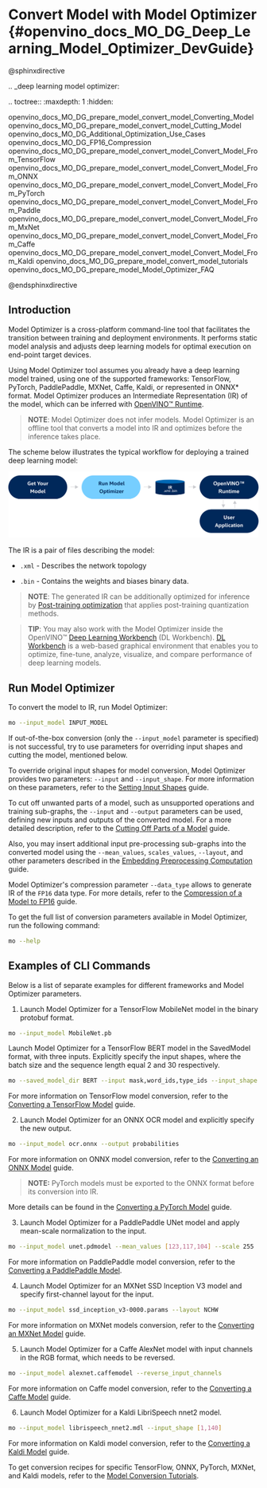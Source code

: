 # Convert Model with Model Optimizer {#openvino_docs_MO_DG_Deep_Learning_Model_Optimizer_DevGuide}

@sphinxdirective

.. _deep learning model optimizer:

.. toctree::
   :maxdepth: 1
   :hidden:

   openvino_docs_MO_DG_prepare_model_convert_model_Converting_Model
   openvino_docs_MO_DG_prepare_model_convert_model_Cutting_Model
   openvino_docs_MO_DG_Additional_Optimization_Use_Cases
   openvino_docs_MO_DG_FP16_Compression
   openvino_docs_MO_DG_prepare_model_convert_model_Convert_Model_From_TensorFlow
   openvino_docs_MO_DG_prepare_model_convert_model_Convert_Model_From_ONNX
   openvino_docs_MO_DG_prepare_model_convert_model_Convert_Model_From_PyTorch
   openvino_docs_MO_DG_prepare_model_convert_model_Convert_Model_From_Paddle
   openvino_docs_MO_DG_prepare_model_convert_model_Convert_Model_From_MxNet
   openvino_docs_MO_DG_prepare_model_convert_model_Convert_Model_From_Caffe
   openvino_docs_MO_DG_prepare_model_convert_model_Convert_Model_From_Kaldi
   openvino_docs_MO_DG_prepare_model_convert_model_tutorials
   openvino_docs_MO_DG_prepare_model_Model_Optimizer_FAQ

@endsphinxdirective

## Introduction

Model Optimizer is a cross-platform command-line tool that facilitates the transition between training and deployment environments. It performs static model analysis and adjusts deep learning models for optimal execution on end-point target devices.

Using Model Optimizer tool assumes you already have a deep learning model trained, using one of the supported frameworks: TensorFlow, PyTorch, PaddlePaddle, MXNet, Caffe, Kaldi, or represented in ONNX* format. Model Optimizer produces an Intermediate Representation (IR) of the model, which can be inferred with [OpenVINO™ Runtime](../OV_Runtime_UG/openvino_intro.md).

> **NOTE**: Model Optimizer does not infer models. Model Optimizer is an offline tool that converts a model into IR and optimizes before the inference takes place.

The scheme below illustrates the typical workflow for deploying a trained deep learning model:

![](img/BASIC_FLOW_MO_simplified.svg)

The IR is a pair of files describing the model:

*  <code>.xml</code> - Describes the network topology

*  <code>.bin</code> - Contains the weights and biases binary data.

> **NOTE**: The generated IR can be additionally optimized for inference by [Post-training optimization](../../tools/pot/docs/Introduction.md)
> that applies post-training quantization methods.

> **TIP**: You may also work with the Model Optimizer inside the OpenVINO™ [Deep Learning Workbench](https://docs.openvino.ai/latest/workbench_docs_Workbench_DG_Introduction.html) (DL Workbench).
> [DL Workbench](https://docs.openvino.ai/latest/workbench_docs_Workbench_DG_Introduction.html) is a web-based graphical environment that enables you to optimize, fine-tune, analyze, visualize, and compare performance of deep learning models.

## Run Model Optimizer

To convert the model to IR, run Model Optimizer:

```sh
mo --input_model INPUT_MODEL
```

If out-of-the-box conversion (only the `--input_model` parameter is specified) is not successful,
try to use parameters for overriding input shapes and cutting the model, mentioned below.

To override original input shapes for model conversion, Model Optimizer provides two parameters: `--input` and `--input_shape`.
For more information on these parameters, refer to the [Setting Input Shapes](prepare_model/convert_model/Converting_Model.md) guide.

To cut off unwanted parts of a model, such as unsupported operations and training sub-graphs,
the `--input` and `--output` parameters can be used, defining new inputs and outputs of the converted model.
For a more detailed description, refer to the [Cutting Off Parts of a Model](prepare_model/convert_model/Cutting_Model.md) guide.

Also, you may insert additional input pre-processing sub-graphs into the converted model using
the `--mean_values`, `scales_values`, `--layout`, and other parameters described
in the [Embedding Preprocessing Computation](prepare_model/Additional_Optimizations.md) guide.

Model Optimizer's compression parameter `--data_type` allows to generate IR of the `FP16` data type. 
For more details, refer to the [Compression of a Model to FP16](prepare_model/FP16_Compression.md) guide.

To get the full list of conversion parameters available in Model Optimizer, run the following command:

```sh
mo --help
```

## Examples of CLI Commands

Below is a list of separate examples for different frameworks and Model Optimizer parameters.

1. Launch Model Optimizer for a TensorFlow MobileNet model in the binary protobuf format.
```sh
mo --input_model MobileNet.pb
```
Launch Model Optimizer for a TensorFlow BERT model in the SavedModel format, with three inputs. Explicitly specify the input shapes,
where the batch size and the sequence length equal 2 and 30 respectively.
```sh
mo --saved_model_dir BERT --input mask,word_ids,type_ids --input_shape [2,30],[2,30],[2,30]
```
For more information on TensorFlow model conversion,
refer to the [Converting a TensorFlow Model](prepare_model/convert_model/Convert_Model_From_TensorFlow.md) guide.

2. Launch Model Optimizer for an ONNX OCR model and explicitly specify the new output.
```sh
mo --input_model ocr.onnx --output probabilities
```
For more information on ONNX model conversion,
refer to the [Converting an ONNX Model](prepare_model/convert_model/Convert_Model_From_ONNX.md) guide.

> **NOTE:** PyTorch models must be exported to the ONNX format before its conversion into IR.

More details can be found in the [Converting a PyTorch Model](prepare_model/convert_model/Convert_Model_From_PyTorch.md) guide.

3. Launch Model Optimizer for a PaddlePaddle UNet model and apply mean-scale normalization to the input.
```sh
mo --input_model unet.pdmodel --mean_values [123,117,104] --scale 255
```
For more information on PaddlePaddle model conversion, refer to the
[Converting a PaddlePaddle Model](prepare_model/convert_model/Convert_Model_From_Paddle.md).

4. Launch Model Optimizer for an MXNet SSD Inception V3 model and specify first-channel layout for the input.
```sh
mo --input_model ssd_inception_v3-0000.params --layout NCHW
```
For more information on MXNet models conversion, refer to the [Converting an MXNet Model](prepare_model/convert_model/Convert_Model_From_MxNet.md) guide.

5. Launch Model Optimizer for a Caffe AlexNet model with input channels in the RGB format, which needs to be reversed.
```sh
mo --input_model alexnet.caffemodel --reverse_input_channels
```
For more information on Caffe model conversion, refer to the [Converting a Caffe Model](prepare_model/convert_model/Convert_Model_From_Caffe.md) guide.

6. Launch Model Optimizer for a Kaldi LibriSpeech nnet2 model.
```sh
mo --input_model librispeech_nnet2.mdl --input_shape [1,140]
```
For more information on Kaldi model conversion,
refer to the [Converting a Kaldi Model](prepare_model/convert_model/Convert_Model_From_Kaldi.md) guide.

To get conversion recipes for specific TensorFlow, ONNX, PyTorch, MXNet, and Kaldi models,
refer to the [Model Conversion Tutorials](prepare_model/convert_model/Convert_Model_Tutorials.md).
